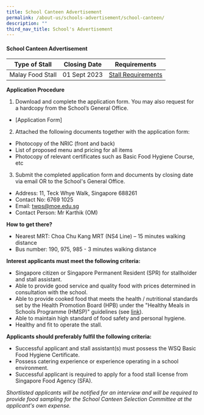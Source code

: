 ```yaml
---
title: School Canteen Advertisement
permalink: /about-us/schools-advertisement/school-canteen/
description: ""
third_nav_title: School's Advertisement
---
```

#### School Canteen Advertisement

| Type of Stall | Closing Date | Requirements |
| -------- | -------- | -------- |
| Malay Food Stall | 01 Sept 2023 | [Stall Requirements](/files/School%20Canteen%20Ads/malay%20food%20stall%20requirement%2020230720.pdf)|


**Application Procedure**

1. Download and complete the application form. You may also request for a hardcopy from the School’s General Office.
* [Application Form]

2. Attached the following documents together with the application form:
* Photocopy of the NRIC (front and back)
* List of proposed menu and pricing for all items
* Photocopy of relevant certificates such as Basic Food Hygiene Course, etc

3. Submit the completed application form and documents by closing date via email OR to the School's General Office.

* Address: 11, Teck Whye Walk, Singapore 688261
* Contact No: 6769 1025
* Email: twps@moe.edu.sg
* Contact Person: Mr Karthik (OM)

**How to get there?**
* Nearest MRT: Choa Chu Kang MRT (NS4 Line) – 15 minutes walking distance
* Bus number: 190, 975, 985 - 3 minutes walking distance

**Interest applicants must meet the following criteria:**
* Singapore citizen or Singapore Permanent Resident (SPR) for stallholder and stall assistant.
* Able to provide good service and quality food with prices determined in consultation with the school.
* Able to provide cooked food that meets the health / nutritional standards set by the Health Promotion Board (HPB) under the "Healthy Meals in Schools Programme (HMSP)" guidelines (see [link](https://www.hpb.gov.sg/schools/school-programmes/healthy-meals-in-schools-programme)).
* Able to maintain high standard of food safety and personal hygiene.
* Healthy and fit to operate the stall.


**Applicants should preferably fulfil the following criteria:**
* Successful applicant and stall assistant(s) must possess the WSQ Basic Food Hygiene Certificate.
* Possess catering experience or experience operating in a school environment.
* Successful applicant is required to apply for a food stall license from Singapore Food Agency (SFA).


*Shortlisted applicants will be notified for an interview and will be required to provide food sampling for the School Canteen Selection Committee at the applicant's own expense.*